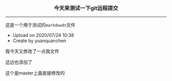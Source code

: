  ### <center>今天来测试一下git远程提交
 
 ---------
 
 这是一个用于测试的`markdowdn`文件
 + Upload on 2020/07/24 10:38
 + Create by yuanquanchen
 
我今天又修改了一点我文件

这边也添加了


这个是master上面直接修改的